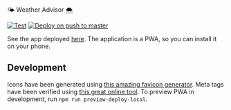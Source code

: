 🌤️ Weather Advisor 🌨

[![Test](https://github.com/petr7555/pv278-weather-advisor/actions/workflows/test.yml/badge.svg)](https://github.com/petr7555/pv278-weather-advisor/actions/workflows/test.yml)
[![Deploy on push to master](https://github.com/petr7555/pv278-weather-advisor/actions/workflows/deploy_master.yml/badge.svg)](https://github.com/petr7555/pv278-weather-advisor/actions/workflows/deploy_master.yml)

See the app deployed [here](http://pv278-weather-advisor.surge.sh/).
The application is a PWA, so you can install it on your phone.

## Development
Icons have been generated using [this amazing favicon generator](https://realfavicongenerator.net/).
Meta tags have been verified using [this great online tool](https://metatags.io/).
To preview PWA in development, run `npm run preview-deploy-local`.
